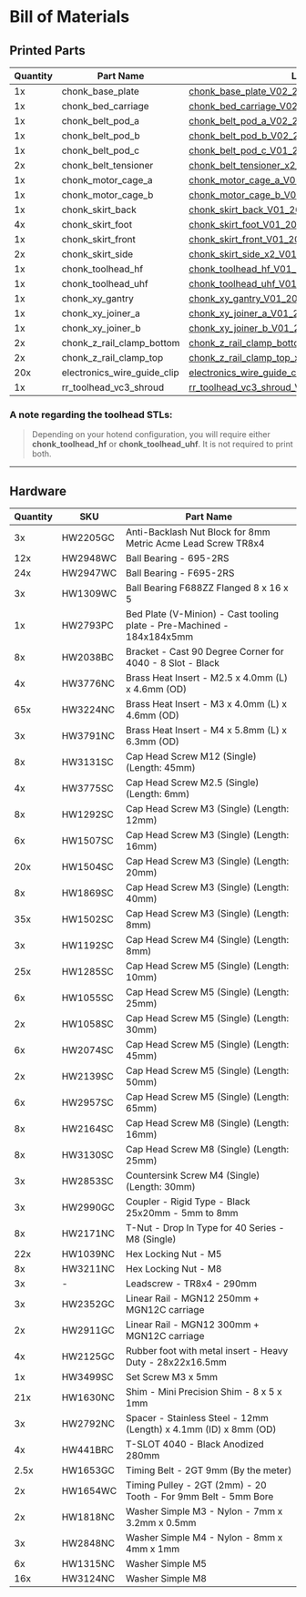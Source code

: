 # Bill of Materials

## Printed Parts
| Quantity | Part Name | Link |
| -------- | --------- | ---- | 
| 1x | chonk_base_plate | [chonk_base_plate_V02_20240426.stl](https://github.com/Rat-Rig/V-Chonk/blob/main/stl/Deprecated/chonk_base_plate_V02_20240426.stl) |
| 1x | chonk_bed_carriage | [chonk_bed_carriage_V02_20240606.stl](https://github.com/Rat-Rig/V-Chonk/blob/main/stl/chonk_bed_carriage_V02_20240606.stl) |
| 1x | chonk_belt_pod_a | [chonk_belt_pod_a_V02_20240411.stl](https://github.com/Rat-Rig/V-Chonk/blob/main/stl/chonk_belt_pod_a_V02_20240411.stl) |
| 1x | chonk_belt_pod_b | [chonk_belt_pod_b_V02_20240411.stl](https://github.com/Rat-Rig/V-Chonk/blob/main/stl/Deprecated/chonk_belt_pod_b_V02_20240411.stl) |
| 1x | chonk_belt_pod_c | [chonk_belt_pod_c_V01_20240411.stl](https://github.com/Rat-Rig/V-Chonk/blob/main/stl/Deprecated/chonk_belt_pod_c_V01_20240411.stl) |
| 2x | chonk_belt_tensioner | [chonk_belt_tensioner_x2_V01_20240329.stl](https://github.com/Rat-Rig/V-Chonk/blob/main/stl/chonk_belt_tensioner_x2_V01_20240329.stl) |
| 1x | chonk_motor_cage_a | [chonk_motor_cage_a_V01_20240329.stl](https://github.com/Rat-Rig/V-Chonk/blob/main/stl/chonk_motor_cage_a_V01_20240329.stl) |
| 1x | chonk_motor_cage_b | [chonk_motor_cage_b_V01_20240329.stl](https://github.com/Rat-Rig/V-Chonk/blob/main/stl/chonk_motor_cage_b_V01_20240329.stl) |
| 1x | chonk_skirt_back | [chonk_skirt_back_V01_20240329.stl](https://github.com/Rat-Rig/V-Chonk/blob/main/stl/chonk_skirt_back_V01_20240329.stl) |
| 4x | chonk_skirt_foot | [chonk_skirt_foot_V01_20240329.stl](https://github.com/Rat-Rig/V-Chonk/blob/main/stl/Deprecated/chonk_skirt_foot_V01_20240329.stl) |
| 1x | chonk_skirt_front | [chonk_skirt_front_V01_20240329.stl](https://github.com/Rat-Rig/V-Chonk/blob/main/stl/chonk_skirt_front_V01_20240329.stl) |
| 2x | chonk_skirt_side | [chonk_skirt_side_x2_V01_20240329.stl](https://github.com/Rat-Rig/V-Chonk/blob/main/stl/chonk_skirt_side_x2_V01_20240329.stl) |
| 1x | chonk_toolhead_hf | [chonk_toolhead_hf_V01_20240411.stl](https://github.com/Rat-Rig/V-Chonk/blob/main/stl/Deprecated/chonk_toolhead_hf_V01_20240411.stl) |
| 1x | chonk_toolhead_uhf | [chonk_toolhead_uhf_V01_20240411.stl](https://github.com/Rat-Rig/V-Chonk/blob/main/stl/Deprecated/chonk_toolhead_uhf_V01_20240411.stl) |
| 1x | chonk_xy_gantry | [chonk_xy_gantry_V01_20240329.stl](https://github.com/Rat-Rig/V-Chonk/blob/main/stl/Deprecated/chonk_xy_gantry_V01_20240329.stl) |
| 1x | chonk_xy_joiner_a | [chonk_xy_joiner_a_V01_20240329.stl](https://github.com/Rat-Rig/V-Chonk/blob/main/stl/chonk_xy_joiner_a_V01_20240329.stl) |
| 1x | chonk_xy_joiner_b | [chonk_xy_joiner_b_V01_20240329.stl](https://github.com/Rat-Rig/V-Chonk/blob/main/stl/chonk_xy_joiner_b_V01_20240329.stl) |
| 2x | chonk_z_rail_clamp_bottom | [chonk_z_rail_clamp_bottom_V01_20240329.stl](https://github.com/Rat-Rig/V-Chonk/blob/main/stl/chonk_z_rail_clamp_bottom_V01_20240329.stl) |
| 2x | chonk_z_rail_clamp_top | [chonk_z_rail_clamp_top_x2_V01_20240329.stl](https://github.com/Rat-Rig/V-Chonk/blob/main/stl/chonk_z_rail_clamp_top_x2_V01_20240329.stl) |
| 20x | electronics_wire_guide_clip | [electronics_wire_guide_clip_x20_V01_20240329.stl](https://github.com/Rat-Rig/V-Chonk/blob/main/stl/electronics_wire_guide_clip_x20_V01_20240329.stl) |
| 1x | rr_toolhead_vc3_shroud | [rr_toolhead_vc3_shroud_V01_20240329.stl](https://github.com/Rat-Rig/V-Chonk/blob/main/stl/rr_toolhead_vc3_shroud_V01_20240329.stl) |

### A note regarding the toolhead STLs:
> 
> Depending on your hotend configuration, you will require either **chonk_toolhead_hf** or **chonk_toolhead_uhf**. It is not required to print both.

---
## Hardware
| Quantity | SKU | Part Name |
| -------- | --- | --------- |
| 3x | HW2205GC | Anti-Backlash Nut Block for 8mm Metric Acme Lead Screw TR8x4 |
| 12x | HW2948WC | Ball Bearing - 695-2RS |
| 24x | HW2947WC | Ball Bearing - F695-2RS |
| 3x | HW1309WC | Ball Bearing F688ZZ Flanged 8 x 16 x 5 |
| 1x | HW2793PC | Bed Plate (V-Minion) - Cast tooling plate - Pre-Machined - 184x184x5mm |
| 8x | HW2038BC | Bracket - Cast 90 Degree Corner for 4040 - 8 Slot - Black |
| 4x | HW3776NC | Brass Heat Insert - M2.5 x 4.0mm (L) x 4.6mm (OD) |
| 65x | HW3224NC | Brass Heat Insert - M3 x 4.0mm (L) x 4.6mm (OD) |
| 3x | HW3791NC | Brass Heat Insert - M4 x 5.8mm (L) x 6.3mm (OD) |
| 8x | HW3131SC | Cap Head Screw M12 (Single) (Length: 45mm) |
| 4x | HW3775SC | Cap Head Screw M2.5 (Single) (Length: 6mm) |
| 8x | HW1292SC | Cap Head Screw M3 (Single) (Length: 12mm) |
| 6x | HW1507SC | Cap Head Screw M3 (Single) (Length: 16mm) |
| 20x | HW1504SC | Cap Head Screw M3 (Single) (Length: 20mm) |
| 8x | HW1869SC | Cap Head Screw M3 (Single) (Length: 40mm) |
| 35x | HW1502SC | Cap Head Screw M3 (Single) (Length: 8mm) |
| 3x | HW1192SC | Cap Head Screw M4 (Single) (Length: 8mm) |
| 25x | HW1285SC | Cap Head Screw M5 (Single) (Length: 10mm) |
| 6x | HW1055SC | Cap Head Screw M5 (Single) (Length: 25mm) |
| 2x | HW1058SC | Cap Head Screw M5 (Single) (Length: 30mm) |
| 6x | HW2074SC | Cap Head Screw M5 (Single) (Length: 45mm) |
| 2x | HW2139SC | Cap Head Screw M5 (Single) (Length: 50mm) |
| 6x | HW2957SC | Cap Head Screw M5 (Single) (Length: 65mm) |
| 8x | HW2164SC	| Cap Head Screw M8 (Single) (Length: 16mm) |
| 8x | HW3130SC | Cap Head Screw M8 (Single) (Length: 25mm) |
| 3x | HW2853SC | Countersink Screw M4 (Single) (Length: 30mm) |
| 3x | HW2990GC | Coupler - Rigid Type - Black 25x20mm - 5mm to 8mm |
| 8x | HW2171NC	| T-Nut - Drop In Type for 40 Series - M8 (Single) |
| 22x | HW1039NC | Hex Locking Nut - M5 |
| 8x | HW3211NC | Hex Locking Nut - M8 |
| 3x | - | Leadscrew - TR8x4 - 290mm |
| 3x | HW2352GC | Linear Rail - MGN12 250mm + MGN12C carriage |
| 2x | HW2911GC | Linear Rail - MGN12 300mm + MGN12C carriage |
| 4x | HW2125GC | Rubber foot with metal insert - Heavy Duty - 28x22x16.5mm |
| 1x | HW3499SC | Set Screw M3 x 5mm |
| 21x | HW1630NC | Shim - Mini Precision Shim - 8 x 5 x 1mm |
| 3x | HW2792NC | Spacer - Stainless Steel - 12mm (Length) x 4.1mm (ID) x 8mm (OD) |
| 4x | HW441BRC | T-SLOT 4040 - Black Anodized 280mm |
| 2.5x | HW1653GC | Timing Belt  - 2GT 9mm (By the meter) |
| 2x | HW1654WC | Timing Pulley - 2GT (2mm) - 20 Tooth - For 9mm Belt - 5mm Bore |
| 2x | HW1818NC | Washer Simple M3 - Nylon - 7mm x 3.2mm x 0.5mm |
| 3x | HW2848NC | Washer Simple M4 - Nylon - 8mm x 4mm x 1mm |
| 6x | HW1315NC | Washer Simple M5 |
| 16x | HW3124NC | Washer Simple M8 |
